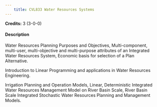 ```yaml
---
    title: CVL833 Water Resources Systems
---
```

**Credits:** 3 (3-0-0)



#### Description 
Water Resources Planning Purposes and Objectives, Multi-component, multi-user, multi-objective and multi-purpose attributes of an Integrated Water Resources System, Economic basis for selection of a Plan Alternative.

Introduction to Linear Programming and applications in Water Resources Engineering.

Irrigation Planning and Operation Models, Linear, Deterministic Integrated Water Resources Management Model on River Basin Scale, River Basin Scale Integrated Stochastic Water Resources Planning and Management Models.